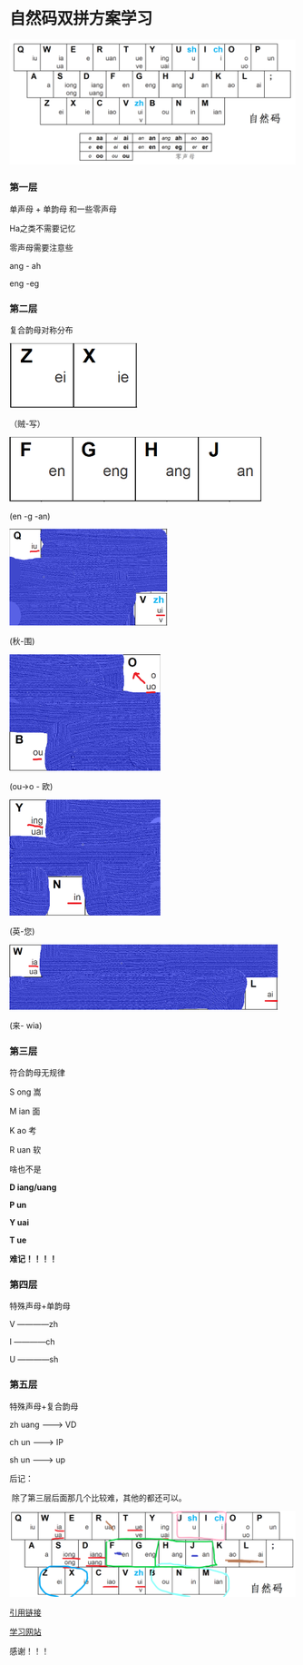 # 自然码双拼方案学习

<img src="../_image/ziranma.png" alt="自然码双拼" style="zoom:60%;" />

### 第一层

单声母 + 单韵母 和一些零声母

Ha之类不需要记忆

零声母需要注意些

ang - ah

eng -eg

### 第二层

复合韵母对称分布

![贼写](../_image/zei_xie.png)

（贼-写）

![fghj](../_image/fghj.png)

(en -g -an)

<img src="../_image/qiu_ui.png" alt="秋-围" style="zoom: 50%;" />

(秋-围)

<img src="../_image/bou_uo.png" alt="都没有" style="zoom:60%;" />

(ou->o - 欧)

<img src="../_image/ying_nin.png" alt="ying_nin" style="zoom:60%;" />

(英-您)

<img src="../_image/lai_wia.png" alt="lai_ia" style="zoom:50%;" />

(来- wia)



### 第三层

符合韵母无规律

S ong 嵩

M ian 面

K ao 考

R uan 软

啥也不是

**D iang/uang**

**P un**

**Y uai**

**T ue**

**难记！！！！**

### 第四层

特殊声母+单韵母

V ————zh

I ————ch

U ————sh

### 第五层

特殊声母+复合韵母

zh uang ---> VD

ch un ---> IP

sh un ---> up



后记： 

​	除了第三层后面那几个比较难，其他的都还可以。

![自然](../_image/ziran.png)

[引用链接](https://blog.csdn.net/caib1109/article/details/51339364?depth_1-utm_source=distribute.pc_relevant.none-task-blog-BlogCommendFromBaidu-3&utm_source=distribute.pc_relevant.none-task-blog-BlogCommendFromBaidu-3)

[学习网站](https://api.ihint.me/shuang/)

感谢！！！